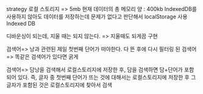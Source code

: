 strategy
로컬 스토리지 => 5mb 
현재 데이터의 총 메모리 양 : 400kb
IndexedDB를 사용하지 않아도 데이터를 저장하는데 문제가 없다고 판단해서
localStorage 사용
Indexed DB

디바운싱이 되는데, 지울 때는 되지 않는다.
=> 지울때도 되게끔 구현

검색어=> 낭과 관련된 제일 첫번째 단어가 떠야한다. 
다 뜬 후에 다시 필터링 된 검색어 
=> 똑같은 검색어가 있다면 굵게

검색어=> 담낭을 검색해서 로컬스토리지에 저장한 후,
담을 검색하면 담+단어가 포함되어 있다.
즉, 글자 중 첫번째 단어가 뜨는 것에 대해서는 로컬스토리지에 저장한 후 
그 글자가 포함된 것은 로컬스토리지에 찾아서 검색 


